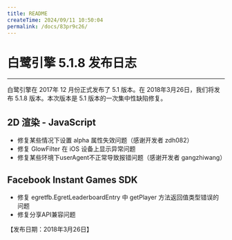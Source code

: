 ```yaml
---
title: README
createTime: 2024/09/11 10:50:04
permalink: /docs/83pr9c26/
---
```

# 白鹭引擎 5.1.8 发布日志

---

白鹭引擎在 2017年 12 月份正式发布了 5.1 版本。在 2018年3月26日，我们将发布 5.1.8 版本。本次版本是 5.1 版本的一次集中性缺陷修复。

## 2D 渲染 - JavaScript

* 修复某些情况下设置 alpha 属性失效问题（感谢开发者 zdh082）
* 修复 GlowFilter 在 iOS 设备上显示异常问题
* 修复某些环境下userAgent不正常导致报错问题（感谢开发者 gangzhiwang）

## Facebook Instant Games SDK
* 修复 egretfb.EgretLeaderboardEntry 中 getPlayer 方法返回值类型错误的问题
* 修复分享API兼容问题

【发布日期：2018年3月26日】
